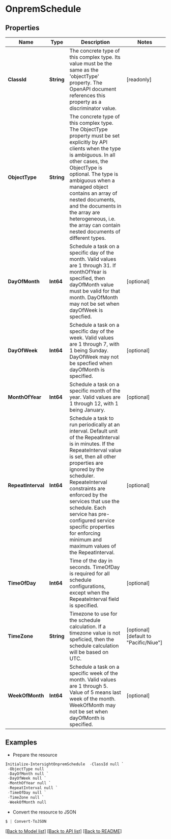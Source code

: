# OnpremSchedule
## Properties

Name | Type | Description | Notes
------------ | ------------- | ------------- | -------------
**ClassId** | **String** | The concrete type of this complex type. Its value must be the same as the &#39;objectType&#39; property. The OpenAPI document references this property as a discriminator value. | [readonly] 
**ObjectType** | **String** | The concrete type of this complex type. The ObjectType property must be set explicitly by API clients when the type is ambiguous. In all other cases, the  ObjectType is optional.  The type is ambiguous when a managed object contains an array of nested documents, and the documents in the array are heterogeneous, i.e. the array can contain nested documents of different types. | 
**DayOfMonth** | **Int64** | Schedule a task on a specific day of the month. Valid values are 1 through 31. If monthOfYear is specified, then dayOfMonth value must be valid for that month. DayOfMonth may not be set when dayOfWeek is specfied. | [optional] 
**DayOfWeek** | **Int64** | Schedule a task on a specific day of the week. Valid values are 1 through 7, with 1 being Sunday. DayOfWeek may not be specfied when dayOfMonth is specified. | [optional] 
**MonthOfYear** | **Int64** | Schedule a task on a specific month of the year. Valid values are 1 through 12, with 1 being January. | [optional] 
**RepeatInterval** | **Int64** | Schedule a task to run periodically at an interval. Default unit of the RepeatInterval is in minutes. If the RepeateInterval value is set, then all other properties are ignored by the scheduler. RepeateInterval constraints are enforced by the services that use the schedule. Each service has pre-configured service specific properties for enforcing minimum and maximum values of the RepeatInterval. | [optional] 
**TimeOfDay** | **Int64** | Time of the day in seconds. TimeOfDay is required for all schedule configurations, except when the RepeateInterval field is specified. | [optional] 
**TimeZone** | **String** | Timezone to use for the schedule calculation. If a timezone value is not speficied, then the schedule calculation will be based on UTC. | [optional] [default to "Pacific/Niue"]
**WeekOfMonth** | **Int64** | Schedule a task on a specific week of the month. Valid values are 1 through 5. Value of 5 means last week of the month. WeekOfMonth may not be set when dayOfMonth is specified. | [optional] 

## Examples

- Prepare the resource
```powershell
Initialize-IntersightOnpremSchedule  -ClassId null `
 -ObjectType null `
 -DayOfMonth null `
 -DayOfWeek null `
 -MonthOfYear null `
 -RepeatInterval null `
 -TimeOfDay null `
 -TimeZone null `
 -WeekOfMonth null
```

- Convert the resource to JSON
```powershell
$ | Convert-ToJSON
```

[[Back to Model list]](../README.md#documentation-for-models) [[Back to API list]](../README.md#documentation-for-api-endpoints) [[Back to README]](../README.md)

